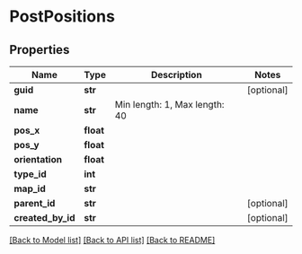 # PostPositions

## Properties
Name | Type | Description | Notes
------------ | ------------- | ------------- | -------------
**guid** | **str** |  | [optional] 
**name** | **str** | Min length: 1, Max length: 40 | 
**pos_x** | **float** |  | 
**pos_y** | **float** |  | 
**orientation** | **float** |  | 
**type_id** | **int** |  | 
**map_id** | **str** |  | 
**parent_id** | **str** |  | [optional] 
**created_by_id** | **str** |  | [optional] 

[[Back to Model list]](../README.md#documentation-for-models) [[Back to API list]](../README.md#documentation-for-api-endpoints) [[Back to README]](../README.md)


